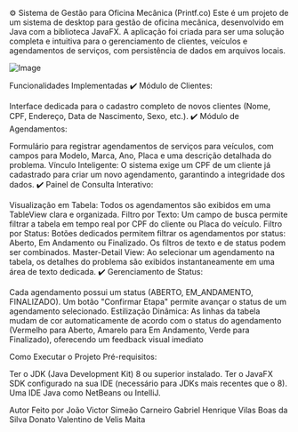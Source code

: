 ⚙️ Sistema de Gestão para Oficina Mecânica (Printf.co)
Este é um projeto de um sistema de desktop para gestão de oficina mecânica, desenvolvido em Java com a biblioteca JavaFX. A aplicação foi criada para ser uma solução completa e intuitiva para o gerenciamento de clientes, veículos e agendamentos de serviços, com persistência de dados em arquivos locais.

![Image](https://github.com/user-attachments/assets/87004e91-61f5-409e-927a-8acb28914653)


Funcionalidades Implementadas
✔️ Módulo de Clientes:

Interface dedicada para o cadastro completo de novos clientes (Nome, CPF, Endereço, Data de Nascimento, Sexo, etc.).
✔️ Módulo de Agendamentos:

Formulário para registrar agendamentos de serviços para veículos, com campos para Modelo, Marca, Ano, Placa e uma descrição detalhada do problema.
Vínculo Inteligente: O sistema exige um CPF de um cliente já cadastrado para criar um novo agendamento, garantindo a integridade dos dados.
✔️ Painel de Consulta Interativo:

Visualização em Tabela: Todos os agendamentos são exibidos em uma TableView clara e organizada.
Filtro por Texto: Um campo de busca permite filtrar a tabela em tempo real por CPF do cliente ou Placa do veículo.
Filtro por Status: Botões dedicados permitem filtrar os agendamentos por status: Aberto, Em Andamento ou Finalizado. Os filtros de texto e de status podem ser combinados.
Master-Detail View: Ao selecionar um agendamento na tabela, os detalhes do problema são exibidos instantaneamente em uma área de texto dedicada.
✔️ Gerenciamento de Status:

Cada agendamento possui um status (ABERTO, EM_ANDAMENTO, FINALIZADO).
Um botão "Confirmar Etapa" permite avançar o status de um agendamento selecionado.
Estilização Dinâmica: As linhas da tabela mudam de cor automaticamente de acordo com o status do agendamento (Vermelho para Aberto, Amarelo para Em Andamento, Verde para Finalizado), oferecendo um feedback visual imediato

Como Executar o Projeto
Pré-requisitos:

Ter o JDK (Java Development Kit) 8 ou superior instalado.
Ter o JavaFX SDK configurado na sua IDE (necessário para JDKs mais recentes que o 8).
Uma IDE Java como NetBeans ou IntelliJ.

Autor
Feito por
João Victor Simeão Carneiro
Gabriel Henrique Vilas Boas da Silva
Donato Valentino de Velis Maita
